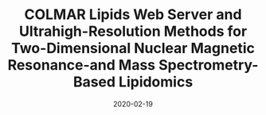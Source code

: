 ---
title: "COLMAR Lipids Web Server and Ultrahigh-Resolution Methods for Two-Dimensional Nuclear Magnetic Resonance-and Mass Spectrometry-Based Lipidomics"
collection: publications
permalink: /publication/2020-jpr
date: 2020-02-19
venue: 'Journal of proteome research.'
paperurl: "/files/pdf/research/COLMAR Lipids Web Server and Ultrahigh-Resolution Methods for Two-Dimensional Nuclear Magnetic Resonance-and Mass Spectrometry-Based Lipidomics.pdf"
link: 'https://pubs.acs.org/doi/abs/10.1021/acs.jproteome.9b00845'
citation: "<strong>Wang C</strong>, Timári I, Zhang B, Li DW, Leggett A, Amer AO, Bruschweiler-Li L, Kopec RE, Brüschweiler R. &quot;COLMAR lipids web server and ultrahigh-resolution methods for two-dimensional nuclear magnetic resonance-and mass spectrometry-based lipidomics.&quot; <i>Journal of proteome research</i>. 2020 Feb 19;19(4):1674-83."
---